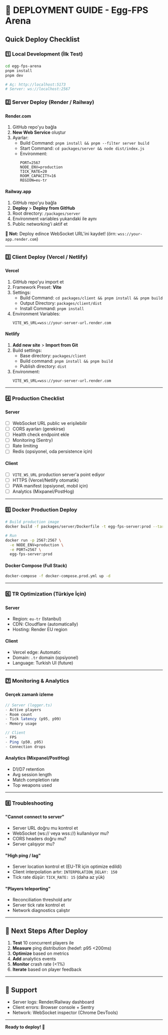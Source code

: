 # 🚀 DEPLOYMENT GUIDE - Egg-FPS Arena

## Quick Deploy Checklist

### 1️⃣ Local Development (İlk Test)
```bash
cd egg-fps-arena
pnpm install
pnpm dev

# Aç: http://localhost:5173
# Server: ws://localhost:2567
```

### 2️⃣ Server Deploy (Render / Railway)

#### Render.com
1. GitHub repo'yu bağla
2. **New Web Service** oluştur
3. Ayarlar:
   - Build Command: `pnpm install && pnpm --filter server build`
   - Start Command: `cd packages/server && node dist/index.js`
   - Environment:
     ```
     PORT=2567
     NODE_ENV=production
     TICK_RATE=20
     ROOM_CAPACITY=16
     REGION=eu-tr
     ```

#### Railway.app
1. GitHub repo'yu bağla
2. **Deploy** > **Deploy from GitHub**
3. Root directory: `/packages/server`
4. Environment variables yukarıdaki ile aynı
5. Public networking'i aktif et

**📝 Not:** Deploy edince WebSocket URL'ini kaydet! (örn: `wss://your-app.render.com`)

---

### 3️⃣ Client Deploy (Vercel / Netlify)

#### Vercel
1. GitHub repo'yu import et
2. Framework Preset: **Vite**
3. Settings:
   - Build Command: `cd packages/client && pnpm install && pnpm build`
   - Output Directory: `packages/client/dist`
   - Install Command: `pnpm install`
4. Environment Variables:
   ```
   VITE_WS_URL=wss://your-server-url.render.com
   ```

#### Netlify
1. **Add new site** > **Import from Git**
2. Build settings:
   - Base directory: `packages/client`
   - Build command: `pnpm install && pnpm build`
   - Publish directory: `dist`
3. Environment:
   ```
   VITE_WS_URL=wss://your-server-url.render.com
   ```

---

### 4️⃣ Production Checklist

#### Server
- [ ] WebSocket URL public ve erişilebilir
- [ ] CORS ayarları (gerekirse)
- [ ] Health check endpoint ekle
- [ ] Monitoring (Sentry)
- [ ] Rate limiting
- [ ] Redis (opsiyonel, oda persistence için)

#### Client
- [ ] `VITE_WS_URL` production server'a point ediyor
- [ ] HTTPS (Vercel/Netlify otomatik)
- [ ] PWA manifest (opsiyonel, mobil için)
- [ ] Analytics (Mixpanel/PostHog)

---

### 5️⃣ Docker Production Deploy

```bash
# Build production image
docker build -f packages/server/Dockerfile -t egg-fps-server:prod --target production .

# Run
docker run -p 2567:2567 \
  -e NODE_ENV=production \
  -e PORT=2567 \
  egg-fps-server:prod
```

#### Docker Compose (Full Stack)
```bash
docker-compose -f docker-compose.prod.yml up -d
```

---

### 6️⃣ TR Optimization (Türkiye İçin)

#### Server
- Region: `eu-tr` (Istanbul)
- CDN: Cloudflare (automatically)
- Hosting: Render EU region

#### Client
- Vercel edge: Automatic
- Domain: `.tr` domain (opsiyonel)
- Language: Turkish UI (future)

---

### 7️⃣ Monitoring & Analytics

#### Gerçek zamanlı izleme
```typescript
// Server (logger.ts)
- Active players
- Room count
- Tick latency (p95, p99)
- Memory usage

// Client
- FPS
- Ping (p50, p95)
- Connection drops
```

#### Analytics (Mixpanel/PostHog)
- D1/D7 retention
- Avg session length
- Match completion rate
- Top weapons used

---

### 8️⃣ Troubleshooting

#### "Cannot connect to server"
- Server URL doğru mu kontrol et
- WebSocket (ws:// veya wss://) kullanılıyor mu?
- CORS headers doğru mu?
- Server çalışıyor mu?

#### "High ping / lag"
- Server location kontrol et (EU-TR için optimize edildi)
- Client interpolation artır: `INTERPOLATION_DELAY: 150`
- Tick rate düşür: `TICK_RATE: 15` (daha az yük)

#### "Players teleporting"
- Reconciliation threshold artır
- Server tick rate kontrol et
- Network diagnostics çalıştır

---

## 🎯 Next Steps After Deploy

1. **Test** 10 concurrent players ile
2. **Measure** ping distribution (hedef: p95 <200ms)
3. **Optimize** based on metrics
4. **Add** analytics events
5. **Monitor** crash rate (<1%)
6. **Iterate** based on player feedback

---

## 💬 Support

- Server logs: Render/Railway dashboard
- Client errors: Browser console + Sentry
- Network: WebSocket inspector (Chrome DevTools)

---

**Ready to deploy! 🚀**
